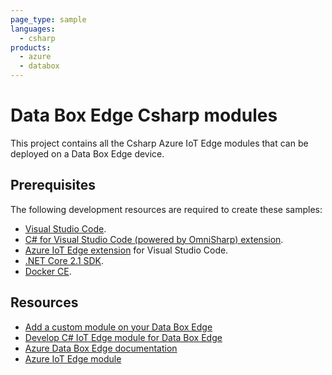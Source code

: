 ```yaml
---
page_type: sample
languages:
  - csharp
products:
  - azure
  - databox
---
```


# Data Box Edge Csharp modules

This project contains all the Csharp Azure IoT Edge modules that can be deployed on a Data Box Edge device. 

## Prerequisites

The following development resources are required to create these samples:

- [Visual Studio Code](https://code.visualstudio.com/).
- [C# for Visual Studio Code (powered by OmniSharp) extension](https://marketplace.visualstudio.com/items?itemName=ms-vscode.csharp).
- [Azure IoT Edge extension](https://marketplace.visualstudio.com/items?itemName=vsciot-vscode.azure-iot-edge) for Visual Studio Code.
- [.NET Core 2.1 SDK](https://www.microsoft.com/net/download).
- [Docker CE](https://store.docker.com/editions/community/docker-ce-desktop-windows). 

## Resources

- [Add a custom module on your Data Box Edge](https://docs.microsoft.com/azure/databox-online/data-box-edge-deploy-configure-compute)
- [Develop C# IoT Edge module for Data Box Edge](https://docs.microsoft.com/azure/databox-online/data-box-edge-create-iot-edge-module) 
- [Azure Data Box Edge documentation](https://docs.microsoft.com/en-us/azure/databox-online/)
- [Azure IoT Edge module](https://docs.microsoft.com/azure/iot-edge/tutorial-csharp-module)
